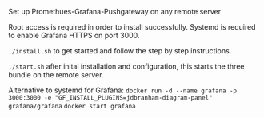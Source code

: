 Set up Promethues-Grafana-Pushgateway on any remote server

Root access is required in order to install successfully. Systemd is required to enable Grafana HTTPS on port 3000. 

```./install.sh``` to get started and follow the step by step instructions.

```./start.sh``` after inital installation and configuration, this starts the three bundle on the remote server.

Alternative to systemd for Grafana:
```docker run -d --name grafana -p 3000:3000 -e "GF_INSTALL_PLUGINS=jdbranham-diagram-panel" grafana/grafana```
```docker start grafana```
